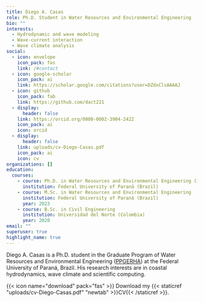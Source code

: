 ```yaml
---
title: Diego A. Casas
role: Ph.D. Student in Water Resources and Environmental Engineering
bio: ""
interests:
  - Hydrodynamic and wave modeling
  - Wave-current interaction
  - Wave climate analysis
social:
  - icon: envelope
    icon_pack: fas
    link: /#contact
  - icon: google-scholar
    icon_pack: ai
    link: https://scholar.google.com/citations?user=DZdxClsAAAAJ
  - icon: github
    icon_pack: fab
    link: https://github.com/dact221
  - display:
      header: false
    link: https://orcid.org/0000-0002-3904-2422
    icon_pack: ai
    icon: orcid
  - display:
      header: false
    link: uploads/cv-Diego-Casas.pdf
    icon_pack: ai
    icon: cv
organizations: []
education:
  courses:
    - course: Ph.D. in Water Resources and Environmental Engineering (in progress)
      institution: Federal University of Paraná (Brazil)
    - course: M.Sc. in Water Resources and Environmental Engineering
      institution: Federal University of Paraná (Brazil)
      year: 2023
    - course: B.Sc. in Civil Engineering
      institution: Universidad del Norte (Colombia)
      year: 2020
email: ""
superuser: true
highlight_name: true
---
```

D﻿iego A. Casas is a Ph.D. student in the Graduate Program of Water Resources and Environmental Engineering ([PPGERHA](https://www.prppg.ufpr.br/site/ppgerha)) at the Federal University of Paraná, Brazil. His research interests are in coastal hydrodynamics, wave climate and scientific computing.

{{< icon name="download" pack="fas" >}} Download my {{< staticref "uploads/cv-Diego-Casas.pdf" "newtab" >}}CV{{< /staticref >}}.
